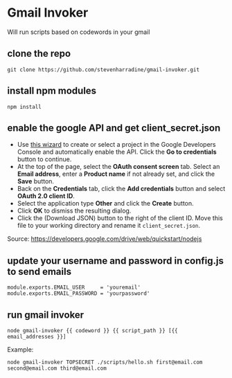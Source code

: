 # Gmail Invoker
Will run scripts based on codewords in your gmail

## clone the repo
```
git clone https://github.com/stevenharradine/gmail-invoker.git
```

## install npm modules
```
npm install
```

## enable the google API and get client_secret.json
 - Use [this wizard](https://console.developers.google.com/start/api?id=drive) to create or select a project in the Google Developers Console and automatically enable the API. Click the **Go to credentials** button to continue.
 - At the top of the page, select the **OAuth consent screen** tab. Select an **Email address**, enter a **Product name** if not already set, and click the **Save** button.
 - Back on the **Credentials** tab, click the **Add credentials** button and select **OAuth 2.0 client ID**.
 - Select the application type **Other** and click the **Create** button.
 - Click **OK** to dismiss the resulting dialog.
 - Click the  (Download JSON) button to the right of the client ID. Move this file to your working directory and rename it `client_secret.json`.

Source: https://developers.google.com/drive/web/quickstart/nodejs

## update your username and password in config.js to send emails
```
module.exports.EMAIL_USER     = 'youremail'
module.exports.EMAIL_PASSWORD = 'yourpassword'
```

## run gmail invoker
```
node gmail-invoker {{ codeword }} {{ script_path }} [{{ email_addresses }}]
```

Example:
```
node gmail-invoker TOPSECRET ./scripts/hello.sh first@email.com second@email.com third@email.com
```